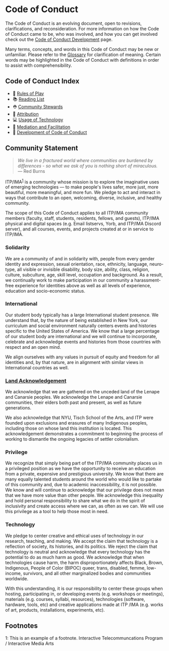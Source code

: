 # Code of Conduct

The Code of Conduct is an evolving document, open to revisions, clarifications, and reconsideration. For more information on how the Code of Conduct came to be, who was involved, and how you can get involved check out the [Code of Conduct Development](documents/development.md) page.

Many terms, concepts, and words in this Code of Conduct may be new or unfamiliar. Please refer to the [Glossary](documents/glossary.md) for clarification of meaning. Certain words may be highlighted in the Code of Conduct with definitions in order to assist with comprehensibility.

## Code of Conduct Index
* 🌈 [Rules of Play](documents/rules-of-play.md)
* 📚 [Reading List](documents/reading-list.md)
* ⛑ [Community Stewards](documents/community-stewards.md)
* 🔗 [Attribution](documents/attribution.md)
* 💻 [Usage of Technology](documents/usage-of-technology.md)
* 💜 [Mediation and Facilitation](documents/mediation-facilitation.md)
* 🚧 [Development of Code of Conduct](CONTRIBUTING.md)

## Community Statement

> *We live in a fractured world where communities are burdened by differences - so what we ask of you is nothing short of miraculous.*<br/> — Red Burns

ITP/IMA<sup>[1](#ITPIMAFootnote)</sup> is a community whose mission is to explore the imaginative uses of emerging technologies — to make people's lives safer, more just, more beautiful, more meaningful, and more fun. We pledge to act and interact in ways that contribute to an open, welcoming, diverse, inclusive, and healthy community.

The scope of this Code of Conduct applies to all ITP/IMA community members (faculty, staff, students, residents, fellows, and guests), ITP/IMA physical and digital spaces (e.g. Email listservs, Yorb, and ITP/IMA Discord server), and all courses, events, and projects created at or in service to ITP/IMA.

### Solidarity

We are a community of and in solidarity with, people from every gender identity and expression, sexual orientation, race, ethnicity, language, neuro-type, all visible or invisible disability, body size, ability, class, religion, culture, subculture, age, skill level, occupation and background. As a result, we continually work to make participation in our community a harassment-free experience for identities above as well as all levels of experience, education and socio-economic status.

### International

Our student body typically has a large International student presence. We understand that, by the nature of being established in New York, our curriculum and social environment naturally centers events and histories specific to the United States of America. We know that a large percentage of our student body are international and we will continue to incorporate, celebrate and acknowledge events and histories from those countries with respect and an open mind. 

We align ourselves with any values in pursuit of equity and freedom for all identities and, by that nature, are in alignment with similar views in International countries as well.

### [Land Acknowledgement](https://native-land.ca/territory-acknowledgement/)

We acknowledge that we are gathered on the unceded land of the Lenape and Canarsie peoples. We acknowledge the Lenape and Canarsie communities, their elders both past and present, as well as future generations. 

We also acknowledge that NYU, Tisch School of the Arts, and ITP were founded upon exclusions and erasures of many Indigenous peoples, including those on whose land this institution is located. This acknowledgement demonstrates a commitment to beginning the process of working to dismantle the ongoing legacies of settler colonialism.

### Privilege

We recognize that simply being part of the ITP/IMA community places us in a privileged position as we have the opportunity to receive an education from a private, expensive and prestigious university. We know that there are many equally talented students around the world who would like to partake of this community and, due to academic inaccessibility, it is not possible. We know and will continue to acknowledge that our privilege does not mean that we have more value than other people. We acknowledge this inequality and hold personal responsibility to share what we do in the spirit of inclusivity and create access where we can, as often as we can. We will use this privilege as a tool to help those most in need.

### Technology

We pledge to center creative and ethical uses of technology in our research, teaching, and making. We accept the claim that technology is a reflection of society, its histories, and its politics. We reject the claim that technology is neutral and acknowledge that every technology has the potential to do as much harm as good. We acknowledge that when technologies cause harm, the harm disproportionately affects Black, Brown, Indigenous, People of Color (BIPOC) queer, trans, disabled, femme, low-income, survivors, and all other marginalized bodies and communities worldwide. 

With this understanding, it is our responsibility to center these groups when hosting, participating in, or developing events (e.g. workshops or meetings), materials (e.g. courses, syllabi, resources), technologies (software, hardware, tools, etc) and creative applications made at ITP /IMA (e.g. works of art, products, installations, experiments, etc).

## Footnotes
<a name="ITPIMAFootnote">1</a>: This is an example of a footnote. Interactive Telecommuncations Program / Interactive Media Arts
